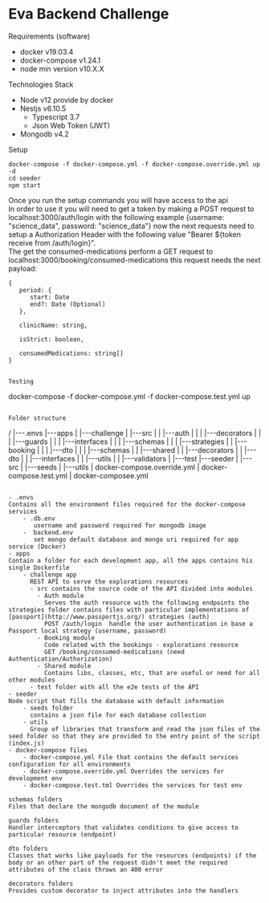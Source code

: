 # Eva Backend Challenge

Requirements (software)
* docker v19.03.4
* docker-compose v1.24.1
* node min version v10.X.X

Technologies Stack
* Node v12 provide by docker
* Nestjs v6.10.5
    * Typescript 3.7
    * Json Web Token (JWT)
* Mongodb v4.2

Setup
```
docker-compose -f docker-compose.yml -f docker-compose.override.yml up -d 
cd seeder 
npm start
```

Once you run the setup commands you will have access to the api  
In order to use it you will need to get a token by making a POST request to localhost:3000/auth/login with the following example {username: "science_data", password: "science_data"} now the next requests need to setup a Authorization Header with the following value "Bearer ${token receive from /auth/login}".  
The get the consumed-medications perform a GET request to localhost:3000/booking/consumed-medications this request needs the next payload: 
```
{
   period: {
      start: Date
      end?: Date (Optional)
   },
   
   clinicName: string,
   
   isStrict: boolean,
   
   consumedMedications: string[]
}


Testing
```
docker-compose -f docker-compose.yml -f docker-compose.test.yml up
```

Folder structure
```
/
|---.envs
|---apps
|   |---challenge
|       |---src
|       |   |---auth
|       |   |   |---decorators
|       |   |   |---guards
|       |   |   |---interfaces
|       |   |   |---schemas
|       |   |   |---strategies
|       |   |---booking
|       |   |   |---dto
|       |   |   |---schemas
|       |   |---shared
|       |       |---decorators
|       |       |---dto
|       |       |---interfaces
|       |       |---utils
|       |       |---validators
|       |---test
|---seeder
|   |---src
|       |---seeds
|       |---utils
|   docker-compose.override.yml
|   docker-compose.test.yml
|   docker-composee.yml
```

- .envs  
Contains all the environment files required for the docker-compose services
    - .db.env  
       username and password required for mongodb image
    -  backend.env  
       set mongo default database and mongo uri required for app service (Docker)
- apps 
Contain a folder for each development app, all the apps contains his single Dockerfile
    - challenge app  
      REST API to serve the explorations resources 
      - src contains the source code of the API divided into modules
        - Auth module
          Serves the auth resource with the following endpoints the strategies folder contains files with particular implementations of [passport](http://www.passportjs.org/) strategies (auth) 
          POST /auth/login  handle the user authentication in base a Passport local strategy (username, password)
        - Booking module 
          Code related with the bookings - explorations resource
          GET /booking/consumed-medications (need Authentication/Authorization)
        - Shared module  
          Contains libs, classes, etc, that are useful or need for all other modules 
      - test folder with all the e2e tests of the API
- seeder  
Node script that fills the database with default information
    - seeds folder
      contains a json file for each database collection 
    - utils  
      Group of libraries that transform and read the json files of the seed folder so that they are provided to the entry point of the script (index.js)
- docker-compose files
    - docker-compose.yml File that contains the default services configuration for all environments
    - docker-compose.override.yml Overrides the services for development env
    - docker-compose.test.tml Overrides the services for test env
    
schemas folders  
Files that declare the mongodb document of the module

guards folders
Handler interceptors that validates conditions to give access to particular resource (endpoint)

dto folders
Classes that works like payloads for the resources (endpoints) if the body or an other part of the request didn't meet the required attributes of the class throws an 400 error
 
decorators folders
Provides custom decorator to inject attributes into the handlers


